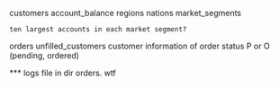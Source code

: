 customers
    account_balance
        regions
        nations
        market_segments

    ten largest accounts in each market segment?
    
orders
    unfilled_customers
        customer information of order status P or O (pending, ordered)



*** logs file in dir orders. wtf